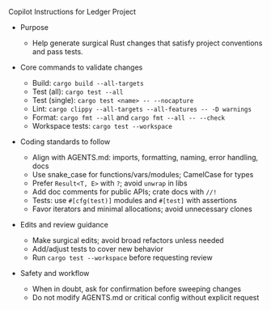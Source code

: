 Copilot Instructions for Ledger Project

- Purpose
  - Help generate surgical Rust changes that satisfy project conventions and pass tests.

- Core commands to validate changes
  - Build: `cargo build --all-targets`
  - Test (all): `cargo test --all`
  - Test (single): `cargo test <name> -- --nocapture`
  - Lint: `cargo clippy --all-targets --all-features -- -D warnings`
  - Format: `cargo fmt --all` and `cargo fmt --all -- --check`
  - Workspace tests: `cargo test --workspace`

- Coding standards to follow
  - Align with AGENTS.md: imports, formatting, naming, error handling, docs
  - Use snake_case for functions/vars/modules; CamelCase for types
  - Prefer `Result<T, E>` with `?`; avoid `unwrap` in libs
  - Add doc comments for public APIs; crate docs with `//!`
  - Tests: use `#[cfg(test)]` modules and `#[test]` with assertions
  - Favor iterators and minimal allocations; avoid unnecessary clones

- Edits and review guidance
  - Make surgical edits; avoid broad refactors unless needed
  - Add/adjust tests to cover new behavior
  - Run `cargo test --workspace` before requesting review

- Safety and workflow
  - When in doubt, ask for confirmation before sweeping changes
  - Do not modify AGENTS.md or critical config without explicit request
